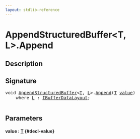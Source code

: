 ```yaml
---
layout: stdlib-reference
---
```


# AppendStructuredBuffer\<T, L\>\.Append

## Description





## Signature 

<pre>
<span class="code_keyword">void</span> <a href="/stdlib-reference/types/appendstructuredbuffer-06g/index" class="code_type">AppendStructuredBuffer</a>&lt;<a href="/stdlib-reference/types/appendstructuredbuffer-06g/index#typeparam-T" class="code_type">T</a>, <a href="/stdlib-reference/types/appendstructuredbuffer-06g/index#typeparam-L" class="code_type">L</a>&gt;.<a href="/stdlib-reference/types/appendstructuredbuffer-06g/append-0">Append</a>(<a href="/stdlib-reference/types/appendstructuredbuffer-06g/index#typeparam-T" class="code_type">T</a> <a href="/stdlib-reference/types/appendstructuredbuffer-06g/append-0#decl-value" class="code_param">value</a>)
    <span class='code_keyword'>where</span> <a href="/stdlib-reference/types/appendstructuredbuffer-06g/index#typeparam-L" class="code_type">L</a> : <a href="/stdlib-reference/interfaces/ibufferdatalayout-017b/index" class="code_type">IBufferDataLayout</a>;

</pre>

## Parameters

#### value  : [T](/stdlib-reference/types/appendstructuredbuffer-06g/index#typeparam-T) {#decl-value}

